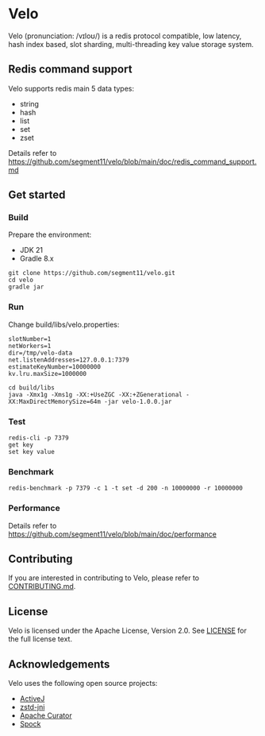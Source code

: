 # Velo

Velo (pronunciation: /vɪloʊ/) is a redis protocol compatible, low latency, hash index based, slot sharding,
multi-threading key value storage system.

## Redis command support

Velo supports redis main 5 data types:

- string
- hash
- list
- set
- zset

Details refer to https://github.com/segment11/velo/blob/main/doc/redis_command_support.md

## Get started

### Build

Prepare the environment:

- JDK 21
- Gradle 8.x

```shell
git clone https://github.com/segment11/velo.git
cd velo
gradle jar
```

### Run

Change build/libs/velo.properties:

```properties
slotNumber=1
netWorkers=1
dir=/tmp/velo-data
net.listenAddresses=127.0.0.1:7379
estimateKeyNumber=10000000
kv.lru.maxSize=1000000
```

```shell
cd build/libs
java -Xmx1g -Xms1g -XX:+UseZGC -XX:+ZGenerational -XX:MaxDirectMemorySize=64m -jar velo-1.0.0.jar
```

### Test

```shell
redis-cli -p 7379
get key
set key value
```

### Benchmark

```shell
redis-benchmark -p 7379 -c 1 -t set -d 200 -n 10000000 -r 10000000
```

### Performance

Details refer to https://github.com/segment11/velo/blob/main/doc/performance

## Contributing

If you are interested in contributing to Velo, please refer to [CONTRIBUTING.md](CONTRIBUTING.md).

## License

Velo is licensed under the Apache License, Version 2.0. See [LICENSE](LICENSE-2.0.txt) for the full license text.

## Acknowledgements

Velo uses the following open source projects:

- [ActiveJ](https://activej.io/)
- [zstd-jni](https://github.com/luben/zstd-jni)
- [Apache Curator](https://curator.apache.org/)
- [Spock](https://spockframework.org/)

